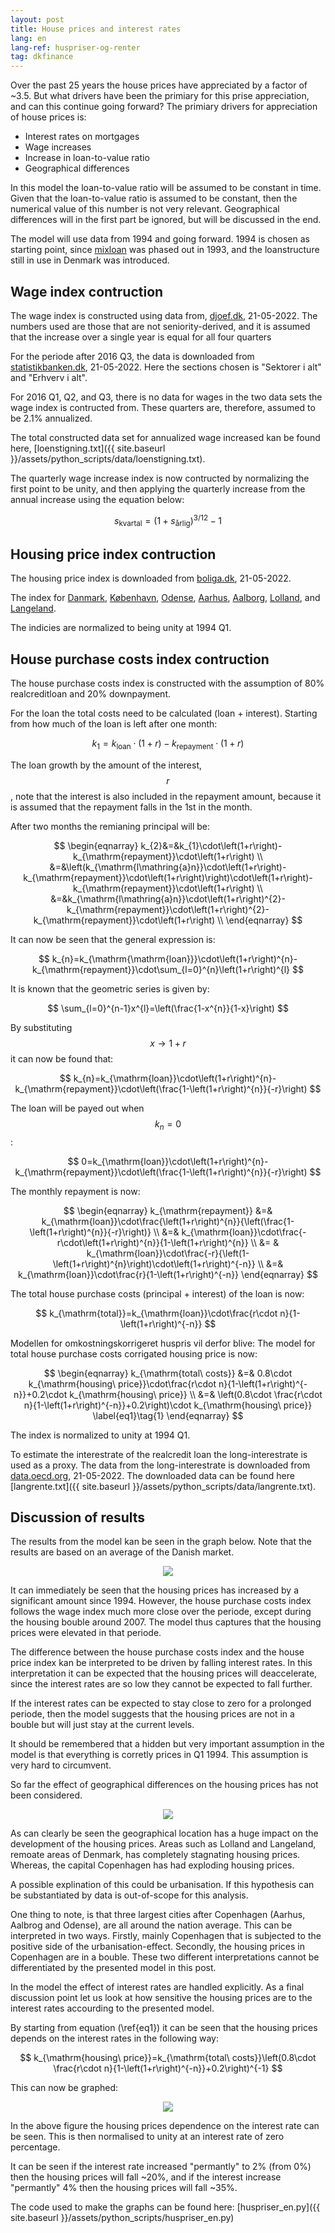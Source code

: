 ```yaml
---
layout: post
title: House prices and interest rates
lang: en
lang-ref: huspriser-og-renter
tag: dkfinance
---
```


Over the past 25 years the house prices have appreciated by a factor of ~3.5.
But what drivers have been the primiary for this prise appreciation, and can this continue going forward?
The primiary drivers for appreciation of house prices is:

* Interest rates on mortgages
* Wage increases
* Increase in loan-to-value ratio
* Geographical differences

In this model the loan-to-value ratio will be assumed to be constant in time.
Given that the loan-to-value ratio is assumed to be constant, then the numerical value of this number is not very relevant.
Geographical differences will in the first part be ignored, but will be discussed in the end.

The model will use data from 1994 and going forward.
1994 is chosen as starting point, since [mixloan](https://da.wikipedia.org/wiki/Mixl%C3%A5n) was phased out in 1993, and the loanstructure still in use in Denmark was introduced.

## Wage index contruction

The wage index is constructed using data from, [djoef.dk](https://www.djoef.dk/r-aa-dgivning/l-oe-n/l-oe-nforhandling/loenudvikling19922015forprivatansatte.aspx#IL-oe-nudvikling--19922016--for--privatansatte--dj-oe-fere), 21-05-2022.
The numbers used are those that are not seniority-derived, and it is assumed that the increase over a single year is equal for all four quarters

For the periode after 2016 Q3, the data is downloaded from [statistikbanken.dk](https://www.statistikbanken.dk/statbank5a/selectvarval/define.asp?PLanguage=0&subword=tabsel&MainTable=SBLON1&PXSId=214666&tablestyle=&ST=SD&buttons=0), 21-05-2022.
Here the sections chosen is "Sektorer i alt" and "Erhverv i alt".

For 2016 Q1, Q2, and Q3, there is no data for wages in the two data sets the wage index is contructed from.
These quarters are, therefore, assumed to be 2.1% annualized.

The total constructed data set for annualized wage increased kan be found here, [loenstigning.txt]({{ site.baseurl }}/assets/python_scripts/data/loenstigning.txt).

The quarterly wage increase index is now contructed by normalizing the first point to be unity, and then applying the quarterly increase from the annual increase using the equation below:

$$ s_\mathrm{kvartal} = \left( 1 + s_\mathrm{årlig} \right)^{3/12} - 1 $$

## Housing price index contruction

The housing price index is downloaded from [boliga.dk](https://www.boliga.dk/boligpriser), 21-05-2022.

The index for [Danmark](https://www.boliga.dk/boligpriser/resultater?area=72000&type=0&data=0),
[København](https://www.boliga.dk/boligpriser/resultater?area=77101&type=0&data=0),
[Odense](https://www.boliga.dk/boligpriser/resultater?area=77461&type=0&data=0),
[Aarhus](https://www.boliga.dk/boligpriser/resultater?area=77751&type=0&data=0),
[Aalborg](https://www.boliga.dk/boligpriser/resultater?area=77851&type=0&data=0),
[Lolland](https://www.boliga.dk/boligpriser/resultater?area=77360&type=0&data=0), and
[Langeland](https://www.boliga.dk/boligpriser/resultater?area=77482&type=0&data=0).

The indicies are normalized to being unity at 1994 Q1.

## House purchase costs index contruction

The house purchase costs index is constructed with the assumption of 80% realcreditloan and 20% downpayment.

For the loan the total costs need to be calculated (loan + interest).
Starting from how much of the loan is left after one month:

$$ k_{1}=k_{\mathrm{loan}}\cdot\left(1+r\right)-k_{\mathrm{repayment}}\cdot\left(1+r\right) $$

The loan growth by the amount of the interest, $$r$$, note that the interest is also included in the repayment amount, because it is assumed that the repayment falls in the 1st in the month.

After two months the remianing principal will be:

$$ \begin{eqnarray}
   k_{2}&=&k_{1}\cdot\left(1+r\right)-k_{\mathrm{repayment}}\cdot\left(1+r\right) \\
   &=&\left(k_{\mathrm{l\mathring{a}n}}\cdot\left(1+r\right)-k_{\mathrm{repayment}}\cdot\left(1+r\right)\right)\cdot\left(1+r\right)-k_{\mathrm{repayment}}\cdot\left(1+r\right) \\
   &=&k_{\mathrm{l\mathring{a}n}}\cdot\left(1+r\right)^{2}-k_{\mathrm{repayment}}\cdot\left(1+r\right)^{2}-k_{\mathrm{repayment}}\cdot\left(1+r\right) \\
\end{eqnarray} $$

It can now be seen that the general expression is:

$$ k_{n}=k_{\mathrm{\mathrm{loan}}}\cdot\left(1+r\right)^{n}-k_{\mathrm{repayment}}\cdot\sum_{l=0}^{n}\left(1+r\right)^{l} $$

It is known that the geometric series is given by:

$$ \sum_{l=0}^{n-1}x^{l}=\left(\frac{1-x^{n}}{1-x}\right) $$

By substituting $$x\rightarrow 1+r$$ it can now be found that:

$$ k_{n}=k_{\mathrm{loan}}\cdot\left(1+r\right)^{n}-k_{\mathrm{repayment}}\cdot\left(\frac{1-\left(1+r\right)^{n}}{-r}\right) $$

The loan will be payed out when $$k_{n}=0$$:

$$ 0=k_{\mathrm{loan}}\cdot\left(1+r\right)^{n}-k_{\mathrm{repayment}}\cdot\left(\frac{1-\left(1+r\right)^{n}}{-r}\right) $$

The monthly repayment is now:

$$ \begin{eqnarray}
    k_{\mathrm{repayment}} &=& k_{\mathrm{loan}}\cdot\frac{\left(1+r\right)^{n}}{\left(\frac{1-\left(1+r\right)^{n}}{-r}\right)} \\
    &=& k_{\mathrm{loan}}\cdot\frac{-r\cdot\left(1+r\right)^{n}}{1-\left(1+r\right)^{n}} \\
    &= & k_{\mathrm{loan}}\cdot\frac{-r}{\left(1-\left(1+r\right)^{n}\right)\cdot\left(1+r\right)^{-n}} \\
    &=& k_{\mathrm{loan}}\cdot\frac{r}{1-\left(1+r\right)^{-n}}
\end{eqnarray} $$

The total house purchase costs (principal + interest) of the loan is now:

$$ k_{\mathrm{total}}=k_{\mathrm{loan}}\cdot\frac{r\cdot n}{1-\left(1+r\right)^{-n}} $$

Modellen for omkostningskorrigeret huspris vil derfor blive:
The model for total house purchase costs corrigated housing price is now:

$$ \begin{eqnarray}
   k_{\mathrm{total\ costs}} &=& 0.8\cdot k_{\mathrm{housing\ price}}\cdot\frac{r\cdot n}{1-\left(1+r\right)^{-n}}+0.2\cdot k_{\mathrm{housing\ price}} \\
   &=& \left(0.8\cdot \frac{r\cdot n}{1-\left(1+r\right)^{-n}}+0.2\right)\cdot k_{\mathrm{housing\ price}} \label{eq1}\tag{1}
\end{eqnarray} $$

The index is normalized to unity at 1994 Q1.

To estimate the interestrate of the realcredit loan the long-interestrate is used as a proxy.
The data from the long-interestrate is downloaded from [data.oecd.org](https://data.oecd.org/interest/long-term-interest-rates.htm), 21-05-2022.
The downloaded data can be found here [langrente.txt]({{ site.baseurl }}/assets/python_scripts/data/langrente.txt).

## Discussion of results

The results from the model kan be seen in the graph below.
Note that the results are based on an average of the Danish market.

<p align="center">
<img src="{{ site.baseurl }}/assets/plots/huspris_indekser_en.svg">
</p>

It can immediately be seen that the housing prices has increased by a significant amount since 1994.
However, the house purchase costs index follows the wage index much more close over the periode, except during the housing bouble around 2007.
The model thus captures that the housing prices were elevated in that periode.

The difference between the house purchase costs index and the house price index kan be interpreted to be driven by falling interest rates.
In this interpretation it can be expected that the housing prices will deaccelerate, since the interest rates are so low they cannot be expected to fall further.

If the interest rates can be expected to stay close to zero for a prolonged periode, then the model suggests that the housing prices are not in a bouble but will just stay at the current levels.

It should be remembered that a hidden but very important assumption in the model is that everything is corretly prices in Q1 1994.
This assumption is very hard to circumvent.

So far the effect of geographical differences on the housing prices has not been considered.

<p align="center">
<img src="{{ site.baseurl }}/assets/plots/geografiske_forskelle_en.svg">
</p>

As can clearly be seen the geographical location has a huge impact on the development of the housing prices.
Areas such as Lolland and Langeland, remoate areas of Denmark, has completely stagnating housing prices.
Whereas, the capital Copenhagen has had exploding housing prices.

A possible explination of this could be urbanisation.
If this hypothesis can be substantiated by data is out-of-scope for this analysis.

One thing to note, is that three largest cities after Copenhagen (Aarhus, Aalbrog and Odense), are all around the nation average.
This can be interpreted in two ways.
Firstly, mainly Copenhagen that is subjected to the positive side of the urbanisation-effect.
Secondly, the housing prices in Copenhagen are in a bouble.
These two different interpretations cannot be differentiated by the presented model in this post.

In the model the effect of interest rates are handled explicitly.
As a final discussion point let us look at how sensitive the housing prices are to the interest rates accourding to the presented model.

By starting from equation (\ref{eq1}) it can be seen that the housing prices depends on the interest rates in the following way:

$$ k_{\mathrm{housing\ price}}=k_{\mathrm{total\ costs}}\left(0.8\cdot \frac{r\cdot n}{1-\left(1+r\right)^{-n}}+0.2\right)^{-1} $$

This can now be graphed:

<p align="center">
<img src="{{ site.baseurl }}/assets/plots/huspris_rente_funktion_en.svg">
</p>

In the above figure the housing prices dependence on the interest rate can be seen.
This is then normalised to unity at an interest rate of zero percentage.

It can be seen if the interest rate increased "permantly" to 2% (from 0%) then the housing prices will fall ~20%, and if the interest increase "permantly" 4% then the housing prices will fall ~35%.

The code used to make the graphs can be found here: [huspriser_en.py]({{ site.baseurl }}/assets/python_scripts/huspriser_en.py)
